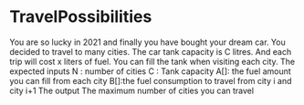 # TravelPossibilities
You are so lucky in 2021 and finally you have bought your dream car. You decided to travel
to many cities. The car tank capacity is C litres. And each trip will cost x liters of fuel. You
can fill the tank when visiting each city.
The expected inputs
N : number of cities
C : Tank capacity
A[]: the fuel amount you can fill from each city
B[]:the fuel consumption to travel from city i and city i+1
The output
The maximum number of cities you can travel
